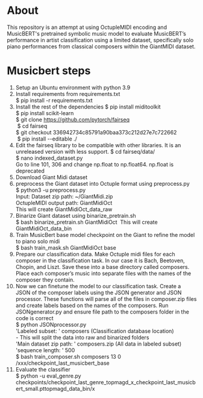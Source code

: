 # About
This repository is an attempt at using OctupleMIDI encoding and MusicBERT's pretrained symbolic music model to evaluate MusicBERT’s performance in artist classification using a limited dataset, specifically solo piano performances from classical
composers within the GiantMIDI dataset.

# Musicbert steps
1. Setup an Ubuntu environment with python 3.9
2. Install requirements from requirements.txt <br>
   $ pip install -r requirements.txt <br>
3. Install the rest of the dependencies
   $ pip install miditoolkit <br>
   $ pip install scikit-learn  <br>
   $ git clone https://github.com/pytorch/fairseq <br>
    $ cd fairseq<br>
   $ git checkout 336942734c85791a90baa373c212d27e7c722662<br>
    $ pip install --editable ./<br>
5. Edit the fairseq library to be compatible with other libraries. It is an unreleased version with less support.
   $ cd fairseq/data/<br>
   $ nano indexed_dataset.py <br>
     Go to line 101, 306 and change np.float to np.float64. np.float is deprecated
6. Download Giant Midi dataset
7. preprocess the Giant dataset into Octuple format using preprocess.py<br>
   $ python3 -u preprocess.py<br>
   Input: Dataset zip path: ~/GiantMidi.zip<br>
   OctupleMIDI output path: GiantMidiOct<br>
    This will create GiantMidiOct_data_raw<br>
8. Binarize Giant dataset using binarize_pretrain.sh<br>
   $ bash binarize_pretrain.sh GiantMidiOct      This will create GiantMidiOct_data_bin
9. Train MusicBert base model checkpoint on the Giant to refine the model to piano solo midi<br>
    $ bash train_mask.sh GiantMidiOct base<br>
11. Prepare our classification data. Make Octuple midi files for each composer in the classification task. In our case it is Bach, Beetoven, Chopin, and Liszt. Save these into a base directory called composers. Place each composer’s music into separate files with the names of the composer they contain.<br>
12. Now we can finetune the model to our classification task. Create a JSON of the composer labels using the JSON generator and JSON processor. These functions will parse all of the files in composer.zip files and create labels based on the names of the composers. Run JSONgenerator.py and ensure file path to the composers folder in the code is correct<br>
    $ python JSONprocessor.py<br>
    'Labeled subset: ' composers (Classification database location)<br>
         - This will split the data into raw and binarized folders<br>
    'Main dataset zip path: ' composers.zip (All data in labeled subset)<br>
    'sequence length: ' 500<br>
    $ bash train_composer.sh composers 13 0 /xxx/checkpoint_last_musicbert_base<br>
14. Evaluate the classifier<br>
    $ python -u eval_genre.py checkpoints/checkpoint_last_genre_topmagd_x_checkpoint_last_musicbert_small.pttopmagd_data_bin/x
